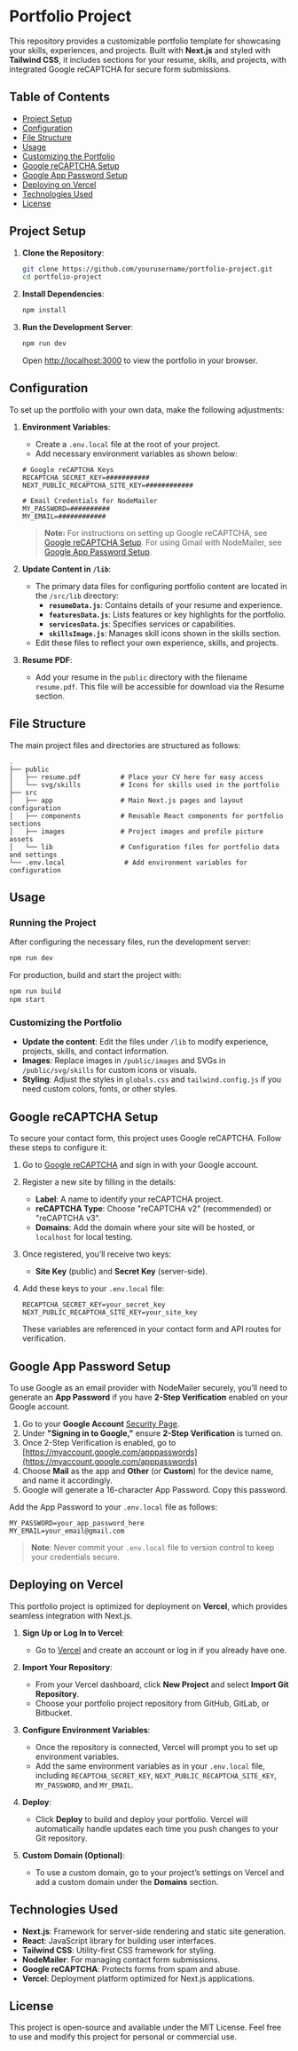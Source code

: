 # Portfolio Project

This repository provides a customizable portfolio template for showcasing your skills, experiences, and projects. Built with **Next.js** and styled with **Tailwind CSS**, it includes sections for your resume, skills, and projects, with integrated Google reCAPTCHA for secure form submissions.

## Table of Contents

- [Project Setup](#project-setup)
- [Configuration](#configuration)
- [File Structure](#file-structure)
- [Usage](#usage)
- [Customizing the Portfolio](#customizing-the-portfolio)
- [Google reCAPTCHA Setup](#google-recaptcha-setup)
- [Google App Password Setup](#google-app-password-setup)
- [Deploying on Vercel](#deploying-on-vercel)
- [Technologies Used](#technologies-used)
- [License](#license)

## Project Setup

1. **Clone the Repository**:
   ```bash
   git clone https://github.com/yourusername/portfolio-project.git
   cd portfolio-project
   ```

2. **Install Dependencies**:
   ```bash
   npm install
   ```

3. **Run the Development Server**:
   ```bash
   npm run dev
   ```
   Open [http://localhost:3000](http://localhost:3000) to view the portfolio in your browser.

## Configuration

To set up the portfolio with your own data, make the following adjustments:

1. **Environment Variables**:
   - Create a `.env.local` file at the root of your project.
   - Add necessary environment variables as shown below:

   ```env
   # Google reCAPTCHA Keys
   RECAPTCHA_SECRET_KEY=###########
   NEXT_PUBLIC_RECAPTCHA_SITE_KEY=############

   # Email Credentials for NodeMailer
   MY_PASSWORD=##########
   MY_EMAIL=############
   ```

   > **Note:** For instructions on setting up Google reCAPTCHA, see [Google reCAPTCHA Setup](#google-recaptcha-setup). For using Gmail with NodeMailer, see [Google App Password Setup](#google-app-password-setup).

2. **Update Content in `/lib`**:
   - The primary data files for configuring portfolio content are located in the `/src/lib` directory:
     - **`resumeData.js`**: Contains details of your resume and experience.
     - **`featuresData.js`**: Lists features or key highlights for the portfolio.
     - **`servicesData.js`**: Specifies services or capabilities.
     - **`skillsImage.js`**: Manages skill icons shown in the skills section.
   - Edit these files to reflect your own experience, skills, and projects.

3. **Resume PDF**:
   - Add your resume in the `public` directory with the filename `resume.pdf`. This file will be accessible for download via the Resume section.

## File Structure

The main project files and directories are structured as follows:

```
.
├── public
│   ├── resume.pdf          # Place your CV here for easy access
│   └── svg/skills          # Icons for skills used in the portfolio
├── src
│   ├── app                 # Main Next.js pages and layout configuration
│   ├── components          # Reusable React components for portfolio sections
│   ├── images              # Project images and profile picture assets
│   └── lib                 # Configuration files for portfolio data and settings
└── .env.local               # Add environment variables for configuration
```

## Usage

### Running the Project

After configuring the necessary files, run the development server:
```bash
npm run dev
```
For production, build and start the project with:
```bash
npm run build
npm start
```

### Customizing the Portfolio

- **Update the content**: Edit the files under `/lib` to modify experience, projects, skills, and contact information.
- **Images**: Replace images in `/public/images` and SVGs in `/public/svg/skills` for custom icons or visuals.
- **Styling**: Adjust the styles in `globals.css` and `tailwind.config.js` if you need custom colors, fonts, or other styles.

## Google reCAPTCHA Setup

To secure your contact form, this project uses Google reCAPTCHA. Follow these steps to configure it:

1. Go to [Google reCAPTCHA](https://www.google.com/recaptcha/admin/create) and sign in with your Google account.
2. Register a new site by filling in the details:
   - **Label**: A name to identify your reCAPTCHA project.
   - **reCAPTCHA Type**: Choose "reCAPTCHA v2" (recommended) or "reCAPTCHA v3".
   - **Domains**: Add the domain where your site will be hosted, or `localhost` for local testing.
3. Once registered, you’ll receive two keys:
   - **Site Key** (public) and **Secret Key** (server-side).
4. Add these keys to your `.env.local` file:

   ```env
   RECAPTCHA_SECRET_KEY=your_secret_key
   NEXT_PUBLIC_RECAPTCHA_SITE_KEY=your_site_key
   ```

   These variables are referenced in your contact form and API routes for verification.

## Google App Password Setup

To use Google as an email provider with NodeMailer securely, you’ll need to generate an **App Password** if you have **2-Step Verification** enabled on your Google account.

1. Go to your **Google Account** [Security Page](https://myaccount.google.com/security).
2. Under **"Signing in to Google,"** ensure **2-Step Verification** is turned on.
3. Once 2-Step Verification is enabled, go to [https://myaccount.google.com/apppasswords](https://myaccount.google.com/apppasswords)
4. Choose **Mail** as the app and **Other** (or **Custom**) for the device name, and name it accordingly.
5. Google will generate a 16-character App Password. Copy this password.

Add the App Password to your `.env.local` file as follows:

   ```env
   MY_PASSWORD=your_app_password_here
   MY_EMAIL=your_email@gmail.com
   ```

> **Note**: Never commit your `.env.local` file to version control to keep your credentials secure.

## Deploying on Vercel

This portfolio project is optimized for deployment on **Vercel**, which provides seamless integration with Next.js.

1. **Sign Up or Log In to Vercel**:
   - Go to [Vercel](https://vercel.com/) and create an account or log in if you already have one.

2. **Import Your Repository**:
   - From your Vercel dashboard, click **New Project** and select **Import Git Repository**.
   - Choose your portfolio project repository from GitHub, GitLab, or Bitbucket.

3. **Configure Environment Variables**:
   - Once the repository is connected, Vercel will prompt you to set up environment variables.
   - Add the same environment variables as in your `.env.local` file, including `RECAPTCHA_SECRET_KEY`, `NEXT_PUBLIC_RECAPTCHA_SITE_KEY`, `MY_PASSWORD`, and `MY_EMAIL`.

4. **Deploy**:
   - Click **Deploy** to build and deploy your portfolio. Vercel will automatically handle updates each time you push changes to your Git repository.

5. **Custom Domain (Optional)**:
   - To use a custom domain, go to your project’s settings on Vercel and add a custom domain under the **Domains** section.

## Technologies Used

- **Next.js**: Framework for server-side rendering and static site generation.
- **React**: JavaScript library for building user interfaces.
- **Tailwind CSS**: Utility-first CSS framework for styling.
- **NodeMailer**: For managing contact form submissions.
- **Google reCAPTCHA**: Protects forms from spam and abuse.
- **Vercel**: Deployment platform optimized for Next.js applications.

## License

This project is open-source and available under the MIT License. Feel free to use and modify this project for personal or commercial use.
